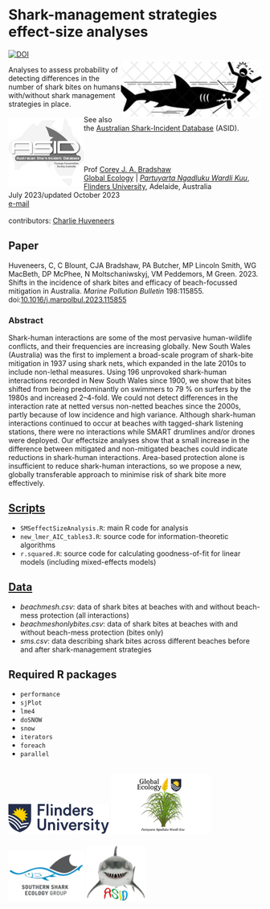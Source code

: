 # Shark-management strategies effect-size analyses
<a href="https://doi.org/10.5281/zenodo.10043996"><img src="https://zenodo.org/badge/DOI/10.5281/zenodo.10043996.svg" alt="DOI"></a>
<img align="right" src="www/sharkbitenet.png" alt="shark bite icon" width="280" style="margin-top: 20px">

Analyses to assess probability of detecting differences in the number of shark bites on humans with/without shark management strategies in place.
<a href="https://github.com/cjabradshaw/AustralianSharkIncidentDatabase"><img align="left" src="www/ASIDlogo3.png" alt="ASID logo" width="150" style="margin-top: 20px"></a>

See also the <a href="https://github.com/cjabradshaw/AustralianSharkIncidentDatabase">Australian Shark-Incident Database</a> (ASID).

<br>
<br>
<br>
Prof <a href="https://globalecologyflinders.com/people/#DIRECTOR">Corey J. A. Bradshaw</a> <br>
<a href="http://globalecologyflinders.com" target="_blank">Global Ecology</a> | <em><a href="https://globalecologyflinders.com/partuyarta-ngadluku-wardli-kuu/" target="_blank">Partuyarta Ngadluku Wardli Kuu</a></em>, <a href="http://flinders.edu.au" target="_blank">Flinders University</a>, Adelaide, Australia <br>
July 2023/updated October 2023 <br>
<a href=mailto:corey.bradshaw@flinders.edu.au>e-mail</a> <br>
<br>
contributors: <a href="https://www.flinders.edu.au/people/charlie.huveneers">Charlie Huveneers</a>

## Paper
Huveneers, C, C Blount, CJA Bradshaw, PA Butcher, MP Lincoln Smith, WG MacBeth, DP McPhee, N Moltschaniwskyj, VM Peddemors, M Green. 2023. Shifts in the incidence of shark bites and efficacy of beach-focussed mitigation in Australia. <em>Marine Pollution Bulletin</em> 198:115855.
doi:<a href="https://doi.org/10.1016/j.marpolbul.2023.115855">10.1016/j.marpolbul.2023.115855</a>

### Abstract
Shark-human interactions are some of the most pervasive human-wildlife conflicts, and their frequencies are increasing globally. New South Wales (Australia) was the first to implement a broad-scale program of shark-bite mitigation in 1937 using shark nets, which expanded in the late 2010s to include non-lethal measures. Using 196 unprovoked shark-human interactions recorded in New South Wales since 1900, we show that bites shifted from being predominantly on swimmers to 79 % on surfers by the 1980s and increased 2–4-fold. We could not detect differences in the interaction rate at netted versus non-netted beaches since the 2000s, partly because of low incidence and high variance. Although shark-human interactions continued to occur at beaches with tagged-shark listening stations, there were no interactions while SMART drumlines and/or drones were deployed. Our effectsize analyses show that a small increase in the difference between mitigated and non-mitigated beaches could indicate reductions in shark-human interactions. Area-based protection alone is insufficient to reduce shark-human interactions, so we propose a new, globally transferable approach to minimise risk of shark bite more effectively.

## <a href="https://github.com/cjabradshaw/SharkManagementStrategiesPower/tree/main/scripts">Scripts</a>
- <code>SMSeffectSizeAnalysis.R</code>: main R code for analysis
- <code>new_lmer_AIC_tables3.R</code>: source code for information-theoretic algorithms
- <code>r.squared.R</code>: source code for calculating goodness-of-fit for linear models (including mixed-effects models)

## <a href="https://github.com/cjabradshaw/SharkManagementStrategiesPower/tree/main/data">Data</a>
- <em>beachmesh.csv</em>: data of shark bites at beaches with and without beach-mess protection (all interactions)
- <em>beachmeshonlybites.csv</em>: data of shark bites at beaches with and without beach-mess protection (bites only)
- <em>sms.csv</em>: data describing shark bites across different beaches before and after shark-management strategies

## Required R packages
- <code>performance</code>
- <code>sjPlot</code>
- <code>lme4</code>
- <code>doSNOW</code>
- <code>snow</code>
- <code>iterators</code>
- <code>foreach</code>
- <code>parallel</code>

<a href="https://www.flinders.edu.au"><img align="bottom-left" src="www/Flinders_University_Logo_Horizontal_RGB_Master.png" alt="Flinders University logo" width="200" style="margin-top: 20px"></a> <a href="https://globalecologyflinders.com"><img align="bottom-left" src="www/GEL Logo Kaurna New Transp.png" alt="GEL logo" width="200" style="margin-top: 20px"></a> <a href="https://twitter.com/SouthernSharkEG"><img align="bottom-left" src="www/SSEG.png" alt="SSEG logo" width="150" style="margin-top: 20px"></a> <a href="https://github.com/cjabradshaw/AustralianSharkIncidentDatabase"><img align="bottom-left" src="www/asid shark.gif" alt="ASID shark" width="120" style="margin-top: 20px"></a>
